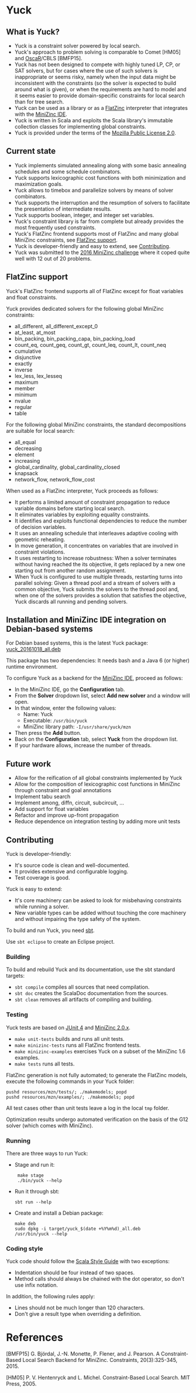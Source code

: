 # Yuck

## What is Yuck?

* Yuck is a constraint solver powered by local search.
* Yuck's approach to problem solving is comparable to Comet [HM05] and [OscaR](http://oscarlib.bitbucket.org)/CBLS [BMFP15].
* Yuck has not been designed to compete with highly tuned LP, CP, or SAT solvers, but for cases where the use of such solvers is inappropriate or seems risky, namely when the input data might be inconsistent with the constraints (so the solver is expected to build around what is given), or when the requirements are hard to model and it seems easier to provide domain-specific constraints for local search than for tree search.
* Yuck can be used as a library or as a [FlatZinc](http://www.minizinc.org/downloads/doc-1.6/flatzinc-spec.pdf) interpreter that integrates with the [MiniZinc IDE](http://www.minizinc.org/ide/index.html).
* Yuck is written in Scala and exploits the Scala library's immutable collection classes for implementing global constraints.
* Yuck is provided under the terms of the [Mozilla Public License 2.0](https://www.mozilla.org/en-US/MPL/2.0).

## Current state

* Yuck implements simulated annealing along with some basic annealing schedules and some schedule combinators.
* Yuck supports lexicographic cost functions with both minimization and maximization goals.
* Yuck allows to timebox and parallelize solvers by means of solver combinators.
* Yuck supports the interruption and the resumption of solvers to facilitate the presentation of intermediate results.
* Yuck supports boolean, integer, and integer set variables.
* Yuck's constraint library is far from complete but already provides the most frequently used constraints.
* Yuck's FlatZinc frontend supports most of FlatZinc and many global MiniZinc constraints, see [FlatZinc support](#flatzinc-support).
* Yuck is developer-friendly and easy to extend, see [Contributing](#contributing).
* Yuck was submitted to the [2016 MiniZinc challenge](http://www.minizinc.org/challenge2016/challenge.html) where it coped quite well with 12 out of 20 problems.

## FlatZinc support

Yuck's FlatZinc frontend supports all of FlatZinc except for float variables and float constraints.

Yuck provides dedicated solvers for the following global MiniZinc constraints:

* all_different, all_different_except_0
* at_least, at_most
* bin_packing, bin_packing_capa, bin_packing_load
* count_eq, count_geq, count_gt, count_leq, count_lt, count_neq
* cumulative
* disjunctive
* exactly
* inverse
* lex_less, lex_lesseq
* maximum
* member
* minimum
* nvalue
* regular
* table

For the following global MiniZinc constraints, the standard decompositions are suitable for local search:

* all_equal
* decreasing
* element
* increasing
* global_cardinality, global_cardinality_closed
* knapsack
* network_flow, network_flow_cost

When used as a FlatZinc interpreter, Yuck proceeds as follows:

* It performs a limited amount of constraint propagation to reduce variable domains before starting local search.
* It eliminates variables by exploiting equality constraints.
* It identifies and exploits functional dependencies to reduce the number of decision variables.
* It uses an annealing schedule that interleaves adaptive cooling with geometric reheating.
* In move generation, it concentrates on variables that are involved in constraint violations.
* It uses restarting to increase robustness: When a solver terminates without having reached the its objective, it gets replaced by a new one starting out from another random assignment.
* When Yuck is configured to use multiple threads, restarting turns into parallel solving: Given a thread pool and a stream of solvers with a common objective, Yuck submits the solvers to the thread pool and, when one of the solvers provides a solution that satisfies the objective, Yuck discards all running and pending solvers.

## Installation and MiniZinc IDE integration on Debian-based systems

For Debian based systems, this is the latest Yuck package: [yuck_20161018_all.deb](https://drive.google.com/open?id=0B3cKM2FQLv9vWW5LZEZUWU1HRG8)

This package has two dependencies: It needs bash and a Java 6 (or higher) runtime environment.

To configure Yuck as a backend for the [MiniZinc IDE](http://www.minizinc.org/ide/index.html), proceed as follows:

* In the MiniZinc IDE, go the **Configuration** tab.
* From the **Solver** dropdown list, select **Add new solver** and a
  window will open.
* In that window, enter the following values:
  * Name: Yuck
  * Executable: `/usr/bin/yuck`
  * MiniZinc library path: `-I/usr/share/yuck/mzn`
* Then press the **Add** button.
* Back on the **Configuration** tab, select **Yuck** from the dropdown list.
* If your hardware allows, increase the number of threads.

## Future work

* Allow for the reification of all global constraints implemented by Yuck
* Allow for the composition of lexicographic cost functions in
  MiniZinc through constraint and goal annotations
* Implement tabu search
* Implement among, diffn, circuit, subcircuit, ...
* Add support for float variables
* Refactor and improve up-front propagation
* Reduce dependence on integration testing by adding more unit tests

## Contributing

Yuck is developer-friendly:

* It's source code is clean and well-documented.
* It provides extensive and configurable logging.
* Test coverage is good.

Yuck is easy to extend:

* It's core machinery can be asked to look for misbehaving constraints while running a solver.
* New variable types can be added without touching the core machinery and without impairing the type safety of the system.

To build and run Yuck, you need [sbt](http://www.scala-sbt.org).

Use `sbt eclipse` to create an Eclipse project.

### Building

To build and rebuild Yuck and its documentation, use the sbt standard targets:

* `sbt compile` compiles all sources that need compilation.
* `sbt doc` creates the ScalaDoc documentation from the sources.
* `sbt clean` removes all artifacts of compiling and building.

### Testing

Yuck tests are based on [JUnit 4](http://junit.org/junit4/) and
[MiniZinc 2.0.x](http://www.minizinc.org/software.html).

* `make unit-tests` builds and runs all unit tests.
* `make minizinc-tests` runs all FlatZinc frontend tests.
* `make minizinc-examples` exercises Yuck on a subset of the MiniZinc 1.6 examples.
* `make tests` runs all tests.

FlatZinc generation is not fully automated; to generate the FlatZinc
models, execute the following commands in your Yuck folder:

```
pushd resources/mzn/tests/; ./makemodels; popd
pushd resources/mzn/examples/; ./makemodels; popd
```

All test cases other than unit tests leave a log in the local ```tmp```
folder.

Optimization results undergo automated verification on the basis of
the G12 solver (which comes with MiniZinc).

### Running

There are three ways to run Yuck:

* Stage and run it:

  ```
   make stage
   ./bin/yuck --help
   ```

* Run it through sbt:

  ```
  sbt run --help
  ```

* Create and install a Debian package:

  ```
  make deb
  sudo dpkg -i target/yuck_$(date +%Y%m%d)_all.deb
  /usr/bin/yuck --help
  ```

### Coding style

Yuck code should follow the [Scala Style
Guide](http://docs.scala-lang.org/style/) with two exceptions:

  * Indentation should be four instead of two spaces.
  * Method calls should always be chained with the dot operator, so don't use infix notation.

In addition, the following rules apply:

  * Lines should not be much longer than 120 characters.
  * Don't give a result type when overriding a definition.

# References

[BMFP15] G. Björdal, J.-N. Monette, P. Flener, and J. Pearson. A Constraint-Based Local Search Backend for MiniZinc. Constraints, 20(3):325-345, 2015. 

[HM05] P. V. Hentenryck and L. Michel. Constraint-Based Local Search. MIT Press, 2005.
